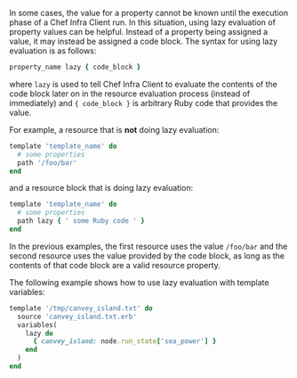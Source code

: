 In some cases, the value for a property cannot be known until the
execution phase of a Chef Infra Client run. In this situation, using
lazy evaluation of property values can be helpful. Instead of a property
being assigned a value, it may instead be assigned a code block. The
syntax for using lazy evaluation is as follows:

```ruby
property_name lazy { code_block }
```

where `lazy` is used to tell Chef Infra Client to evaluate the contents
of the code block later on in the resource evaluation process (instead
of immediately) and `{ code_block }` is arbitrary Ruby code that
provides the value.

For example, a resource that is **not** doing lazy evaluation:

```ruby
template 'template_name' do
  # some properties
  path '/foo/bar'
end
```

and a resource block that is doing lazy evaluation:

```ruby
template 'template_name' do
  # some properties
  path lazy { ' some Ruby code ' }
end
```

In the previous examples, the first resource uses the value `/foo/bar`
and the second resource uses the value provided by the code block, as
long as the contents of that code block are a valid resource property.

The following example shows how to use lazy evaluation with template
variables:

```ruby
template '/tmp/canvey_island.txt' do
  source 'canvey_island.txt.erb'
  variables(
    lazy do
      { canvey_island: node.run_state['sea_power'] }
    end
  )
end
```
